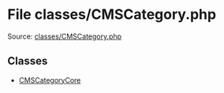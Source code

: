 File classes/CMSCategory.php
=========
Source: [classes/CMSCategory.php](https://github.com/PrestaShop/PrestaShop/blob/1.6.1.1/classes/CMSCategory.php)


Classes
-------

* [CMSCategoryCore](class.CMSCategoryCore.md)

